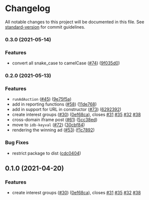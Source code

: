 # Changelog

All notable changes to this project will be documented in this file. See [standard-version](https://github.com/conventional-changelog/standard-version) for commit guidelines.

### 0.3.0 (2021-05-14)

### Features

* convert all snake_case to camelCase ([#74](https://github.com/MagniteEngineering/fledge.polyfill/issues/74)) ([9f035d0](https://github.com/MagniteEngineering/fledge.polyfill/commit/9f035d0))

### 0.2.0 (2021-05-13)


### Features

* `runAdAuction` ([#45](https://github.com/MagniteEngineering/fledge.polyfill/issues/45)) ([9e75f5a](https://github.com/MagniteEngineering/fledge.polyfill/commit/9e75f5a9b55df6e2d031fd8e747206ce821569bc))
* add in reporting functions ([#58](https://github.com/MagniteEngineering/fledge.polyfill/issues/58)) ([11de768](https://github.com/MagniteEngineering/fledge.polyfill/commit/11de76852aa11e06f5e8ea82d8b70858ad74b817))
* add in support for URL in constructor ([#73](https://github.com/MagniteEngineering/fledge.polyfill/issues/73)) ([6292392](https://github.com/MagniteEngineering/fledge.polyfill/commit/6292392eacc55fcab03253a15fb64d5bc238af29))
* create interest groups ([#30](https://github.com/MagniteEngineering/fledge.polyfill/issues/30)) ([0ef68ca](https://github.com/MagniteEngineering/fledge.polyfill/commit/0ef68ca9432394365e1d81a91f491c21f6ccb2c3)), closes [#31](https://github.com/MagniteEngineering/fledge.polyfill/issues/31) [#35](https://github.com/MagniteEngineering/fledge.polyfill/issues/35) [#32](https://github.com/MagniteEngineering/fledge.polyfill/issues/32) [#38](https://github.com/MagniteEngineering/fledge.polyfill/issues/38)
* cross-domain iframe post ([#61](https://github.com/MagniteEngineering/fledge.polyfill/issues/61)) ([5cc38ed](https://github.com/MagniteEngineering/fledge.polyfill/commit/5cc38ed5ab2c4910a6577d06d3df84ce58ce6ad5))
* move to `idb-keyval` ([#72](https://github.com/MagniteEngineering/fledge.polyfill/issues/72)) ([30cbf84](https://github.com/MagniteEngineering/fledge.polyfill/commit/30cbf84af803950923ba956f55dd00d78dab262f))
* rendering the winning ad ([#53](https://github.com/MagniteEngineering/fledge.polyfill/issues/53)) ([f1c7892](https://github.com/MagniteEngineering/fledge.polyfill/commit/f1c7892bd5ac32f698c63777b3f39b1fc230689a))


### Bug Fixes

* restrict package to dist ([cdc0404](https://github.com/MagniteEngineering/fledge.polyfill/commit/cdc0404b3a3ef7cfb39ad37a8e96a0465507de86))

## 0.1.0 (2021-04-20)


### Features

* create interest groups ([#30](https://github.com/MagniteEngineering/fledge.polyfill/issues/30)) ([0ef68ca](https://github.com/MagniteEngineering/fledge.polyfill/commit/0ef68ca9432394365e1d81a91f491c21f6ccb2c3)), closes [#31](https://github.com/MagniteEngineering/fledge.polyfill/issues/31) [#35](https://github.com/MagniteEngineering/fledge.polyfill/issues/35) [#32](https://github.com/MagniteEngineering/fledge.polyfill/issues/32) [#38](https://github.com/MagniteEngineering/fledge.polyfill/issues/38)
